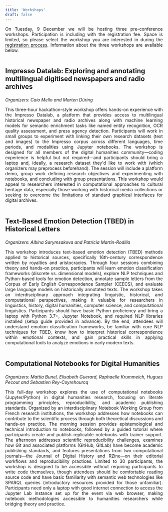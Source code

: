 ```yaml
---
title: 'Workshops'
draft: false
---
```


<style>
h3 {
    font-size: 1.5em;
}

p {
    text-align: justify;
}
</style>

On Tuesday, 9 December we will be hosting three pre-conference workshops.
Participation is including with the registration fee. Space is limited, so
please select the workshop you are interested in during the [registration
process](/registration). Information about the three workshops are available
below.

<div class="space" style="padding-top:0.5%;"></div>

<h3>Impresso Datalab: Exploring and annotating multilingual digitised newspapers and radio archives</h3>

<i>Organizers: Caio Mello and Marten Düring</i>

This three-hour hackathon-style workshop offers hands-on experience with the Impresso Datalab, a platform that provides access to multilingual historical newspaper and radio archives along with machine learning models for semantic enrichment tasks like named entity recognition, OCR quality assessment, and press agency detection. Participants will work in small groups to experiment with linking their own research datasets (text and images) to the Impresso corpus across different languages, time periods, and modalities using Jupyter notebooks. The workshop is designed for all members of the digital humanities community—coding experience is helpful but not required—and participants should bring a laptop and, ideally, a research dataset they'd like to work with (which organizers may preprocess beforehand). The session will include a platform demo, group work defining research objectives and experimenting with notebooks, and concluding with group presentations. This workshop would appeal to researchers interested in computational approaches to cultural heritage data, especially those working with historical media collections or seeking to overcome the limitations of standard graphical interfaces for digital archives.

<div class="space" style="padding-top:0.5%;"></div>

<h3>Text-Based Emotion Detection (TBED) in Historical Letters</h3>

<i>Organizers: Albina Sarymsakova and Patricia Martín-Rodilla</i>

This workshop introduces text-based emotion detection (TBED) methods applied to historical sources, specifically 16th-century correspondence written by royalties and aristocracies. Through four sessions combining theory and hands-on practice, participants will learn emotion classification frameworks (discrete vs. dimensional models), explore NLP techniques and Python-based tools for emotion detection, annotate sample letters from the Corpus of Early English Correspondence Sampler (CEECS), and evaluate large language models on historically annotated texts. The workshop takes an interdisciplinary approach integrating linguistic, historical, and computational perspectives, making it valuable for researchers in linguistics, history, digital humanities, computer science, and computational linguistics. Participants should have basic Python proficiency and bring a laptop with Python 3.7+, Jupyter Notebook, and required NLP libraries installed (setup guide provided in advance). By the end, attendees will understand emotion classification frameworks, be familiar with core NLP techniques for TBED, know how to interpret historical correspondence within emotional contexts, and gain practical skills in applying computational tools to analyze emotions in early modern texts.

<div class="space" style="padding-top:0.5%;"></div>

<h3>Computational Notebooks for Digital Humanities</h3>

<i>Organizers: Mattia Bunel, Elisabeth Guerard, Raphaelle Krummeich, Hugues Pecout and Sebastien Rey-Coyrehourcq</i>

This full-day workshop explores the use of computational notebooks (Jupyter/Python) in digital humanities research, focusing on literate programming principles, reproducibility, and academic publishing standards. Organized by an interdisciplinary Notebook Working Group from French research institutions, the workshop addresses how notebooks can contribute to the scientific process through both theoretical discussions and hands-on practice. The morning session provides epistemological and technical introduction to notebooks, followed by a guided tutorial where participants create and publish replicable notebooks with trainer support. The afternoon addresses scientific reproducibility challenges, examines how Git and associated platforms (GitHub, GitLab) have become academic publishing standards, and features presentations from two computational journals—the Journal of Digital History and RZine—on their editorial workflows and reproducibility practices. Limited to 30 participants, the workshop is designed to be accessible without requiring participants to write code themselves, though attendees should be comfortable reading source code and have basic familiarity with semantic web technologies like SPARQL queries (introductory resources provided for those unfamiliar). Participants need only a laptop with good internet connection to access the Jupyter Lab instance set up for the event via web browser, making notebook methodologies accessible to humanities researchers while bridging theory and practice.
